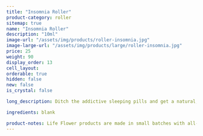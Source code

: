 ```yaml
---
title: "Insomnia Roller"
product-category: roller
sitemap: true
name: "Insomnia Roller"
description: "10ml"
image-url: "/assets/img/products/roller-insomnia.jpg"
image-large-url: "/assets/img/products/large/roller-insomnia.jpg"
price: 25
weight: 90
display_order: 13
cell_layout:
orderable: true
hidden: false
new: false
is_crystal: false

long_description: Ditch the addictive sleeping pills and get a natural, good night's sleep with our Insomnia Relief 1:1 THC/CBD infused Sweet Almond oil paired with a sedative, healing essential oil blend that has been scientifically proven to give you a great night's sleep. Corresponding herbs are added to provide extra nutrients for maximum potency and effectiveness. Crystal infused with a cleansed + charged purple amethyst crystal- the stone of sleep to enhance vibrations of relaxation and rest.

ingredients: blank

product-notes: Life Flower products are made in small batches with all-natural and boutique ingredients. Most orders are processed within 3 days of being placed.
---
```

